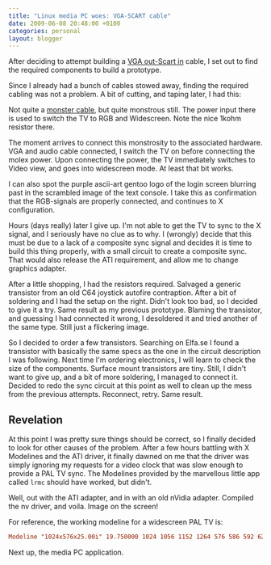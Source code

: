 ```yaml
---
title: "Linux media PC woes: VGA-SCART cable"
date: 2009-06-08 20:48:00 +0100
categories: personal
layout: blogger
---
```


After deciding to attempt building a
[VGA out-Scart in](http://www.idiots.org.uk/vga_rgb_scart/) cable, I set out to
find the required components to build a prototype.

Since I already had a bunch of cables stowed away, finding the required cabling
was not a problem. A bit of cutting, and taping later, I had this:

Not quite a [monster cable](http://www.monstercable.com/), but quite monstrous
still. The power input there is used to switch the TV to RGB and Widescreen.
Note the nice 1kohm resistor there.

The moment arrives to connect this monstrosity to the associated hardware. VGA
and audio cable connected, I switch the TV on before connecting the molex power.
Upon connecting the power, the TV immediately switches to Video view, and goes
into widescreen mode. At least that bit works.

I can also spot the purple ascii-art gentoo logo of the login screen blurring
past in the scrambled image of the text console. I take this as confirmation
that the RGB-signals are properly connected, and continues to X configuration.

Hours (days really) later I give up. I'm not able to get the TV to sync to the X
signal, and I seriously have no clue as to why. I (wrongly) decide that this
must be due to a lack of a composite sync signal and decides it is time to build
this thing properly, with a small circuit to create a composite sync. That would
also release the ATI requirement, and allow me to change graphics adapter.

After a little shopping, I had the resistors required. Salvaged a generic
transistor from an old C64 joystick autofire contraption. After a bit of
soldering and I had the setup on the right. Didn't look too bad, so I decided to
give it a try. Same result as my previous prototype. Blaming the transistor, and
guessing I had connected it wrong, I desoldered it and tried another of the same
type. Still just a flickering image.

So I decided to order a few transistors. Searching on Elfa.se I found a
transistor with basically the same specs as the one in the circuit description I
was following. Next time I'm ordering electronics, I will learn to check the
size of the components. Surface mount transistors are tiny. Still, I didn't want
to give up, and a bit of more soldering, I managed to connect it. Decided to
redo the sync circuit at this point as well to clean up the mess from the
previous attempts. Reconnect, retry. Same result.

## Revelation

At this point I was pretty sure things should be correct, so I finally decided
to look for other causes of the problem. After a few hours battling with X
Modelines and the ATI driver, it finally dawned on me that the driver was simply
ignoring my requests for a video clock that was slow enough to provide a PAL TV
sync. The Modelines provided by the marvellous little app called `lrmc` should
have worked, but didn't.

Well, out with the ATI adapter, and in with an old nVidia adapter. Compiled the
nv driver, and voila. Image on the screen!

For reference, the working modeline for a widescreen PAL TV is:

```xorg.conf
Modeline "1024x576x25.00i" 19.750000 1024 1056 1152 1264 576 586 592 625 -HSync -VSync interlace
```

Next up, the media PC application.
